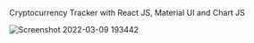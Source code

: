 Cryptocurrency Tracker with React JS, Material UI and Chart JS

![Screenshot 2022-03-09 193442](https://user-images.githubusercontent.com/67392497/157700779-37853c30-d7bd-474e-9f40-a54b8c39e800.png)


